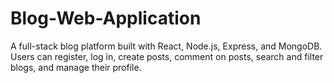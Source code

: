 # Blog-Web-Application
A full-stack blog platform built with React, Node.js, Express, and MongoDB. Users can register, log in, create posts, comment on posts, search and filter blogs, and manage their profile.
